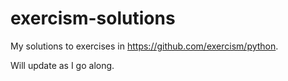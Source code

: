 # exercism-solutions
My solutions to exercises in https://github.com/exercism/python. 

Will update as I go along.
